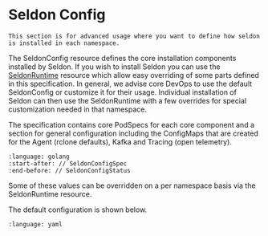 # Seldon Config

```{note}
This section is for advanced usage where you want to define how seldon is installed in each namespace.
```

The SeldonConfig resource defines the core installation components installed by Seldon. If you wish to install Seldon you can use the [SeldonRuntime](../seldonruntime/index.md) resource which allow easy overriding of some parts defined in this specification. In general, we advise core DevOps to use the default SeldonConfig or customize it for their usage. Individual installation of Seldon can then use the SeldonRuntime with a few overrides for special customization needed in that namespace.

The specification contains core PodSpecs for each core component and a section for general configuration including the ConfigMaps that are created for the Agent (rclone defaults), Kafka and Tracing (open telemetry).


```{literalinclude} ../../../../../../operator/apis/mlops/v1alpha1/seldonconfig_types.go
:language: golang
:start-after: // SeldonConfigSpec
:end-before: // SeldonConfigStatus
```
Some of these values can be overridden on a per namespace basis via the SeldonRuntime resource.

The default configuration is shown below.


```{literalinclude} ../../../../../../operator/config/seldonconfigs/default.yaml
:language: yaml
```

